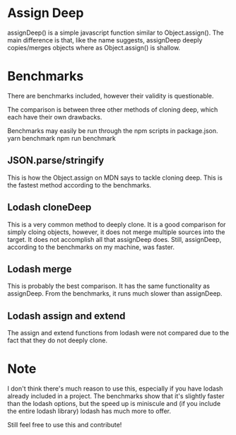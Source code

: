 # Assign Deep

assignDeep() is a simple javascript function similar to Object.assign(). The
main difference is that, like the name suggests, assignDeep deeply copies/merges
objects where as Object.assign() is shallow.

# Benchmarks
There are benchmarks included, however their validity is questionable.

The comparison is between three other methods of cloning deep, which each have
their own drawbacks.

Benchmarks may easily be run through the npm scripts in package.json.
yarn benchmark
npm run benchmark

## JSON.parse/stringify
This is how the Object.assign on MDN says to tackle cloning deep. This is the
fastest method according to the benchmarks.

## Lodash cloneDeep
This is a very common method to deeply clone. It is a good comparison for simply
cloing objects, however, it does not merge multiple sources into the target. It
does not accomplish all that assignDeep does. Still, assignDeep, according to
the benchmarks on my machine, was faster.

## Lodash merge
This is probably the best comparison. It has the same functionality as
assignDeep. From the benchmarks, it runs much slower than assignDeep.

## Lodash assign and extend
The assign and extend functions from lodash were not compared due to the fact
that they do not deeply clone.

# Note
I don't think there's much reason to use this, especially if you have lodash
already included in a project. The benchmarks show that it's slightly faster
than the lodash options, but the speed up is miniscule and (if you include the
entire lodash library) lodash has much more to offer.

Still feel free to use this and contribute!

